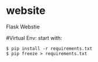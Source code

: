 # website
Flask Webstie

#Virtual Env:
start with:
```$ source flaskwebsite/bin/activate
$ pip install -r requirements.txt
$ pip freeze > requirements.txt
```

